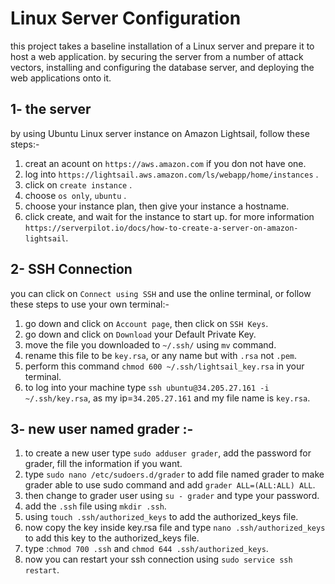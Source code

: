 # Linux Server Configuration
  this project takes a baseline installation of a Linux server and prepare it to host a web application.
  by securing the server from a number of attack vectors, installing and configuring the database server,
  and deploying the web applications onto it.
  

## 1- the server
  by using Ubuntu Linux server instance on Amazon Lightsail, follow these steps:- 
  1. creat an acount on `https://aws.amazon.com` if you don not have one. 
  2. log into `https://lightsail.aws.amazon.com/ls/webapp/home/instances` . 
  3. click on `create instance` . 
  4. choose `os only`, `ubuntu` . 
  5. choose your instance plan, then give your instance a hostname. 
  6. click create, and wait for the instance to start up. 
  for more information `https://serverpilot.io/docs/how-to-create-a-server-on-amazon-lightsail`. 
    
    
## 2- SSH Connection
  you can click on `Connect using SSH` and use the online terminal,
  or follow these steps to use your own terminal:- 
  1. go down and click on `Account page`, then click on `SSH Keys`. 
  2. go down and click on `Download` your Default Private Key. 
  3. move the file you downloaded to `~/.ssh/` using `mv` command. 
  4. rename this file to be `key.rsa`, or any name but with `.rsa` not `.pem`. 
  5. perform this command `chmod 600 ~/.ssh/lightsail_key.rsa` in your terminal. 
  6. to log into your machine type `ssh ubuntu@34.205.27.161 -i ~/.ssh/key.rsa`, as my ip=`34.205.27.161` and my file name is `key.rsa`. 
    
    
## 3- new user named grader :-
  1. to create a new user type `sudo adduser grader`, add the password for grader, fill the information if you want. 
  2. type `sudo nano /etc/sudoers.d/grader` to add file named grader to make grader able to use sudo command and add `grader ALL=(ALL:ALL) ALL`. 
  3. then change to grader user using `su - grader` and type your password. 
  4. add the `.ssh` file using `mkdir .ssh`. 
  5. using `touch .ssh/authorized_keys` to add the authorized_keys file. 
  6. now copy the key inside key.rsa file and type `nano .ssh/authorized_keys` to add this key to the authorized_keys file. 
  7. type :`chmod 700 .ssh` and `chmod 644 .ssh/authorized_keys`. 
  8. now you can restart your ssh connection using `sudo service ssh restart`. 
    
    
